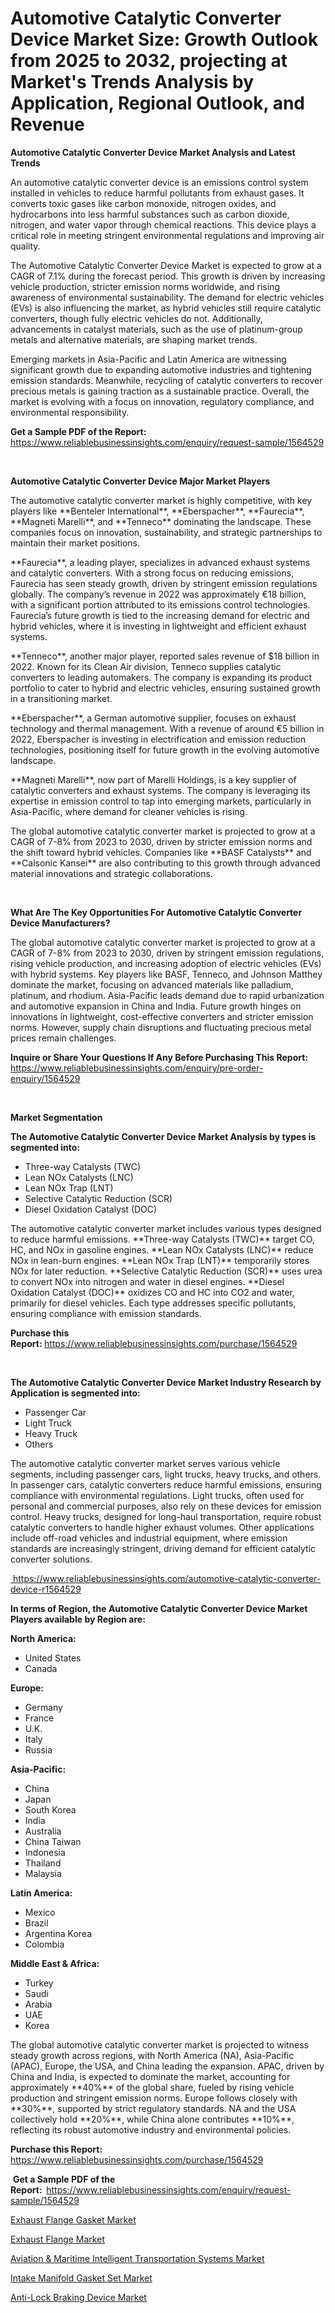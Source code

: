 <p><h1>Automotive Catalytic Converter Device Market Size: Growth Outlook from 2025 to 2032, projecting at Market's Trends Analysis by Application, Regional Outlook, and Revenue</h1></p><p><strong>Automotive Catalytic Converter Device Market Analysis and Latest Trends</strong></p>
<p><p>An automotive catalytic converter device is an emissions control system installed in vehicles to reduce harmful pollutants from exhaust gases. It converts toxic gases like carbon monoxide, nitrogen oxides, and hydrocarbons into less harmful substances such as carbon dioxide, nitrogen, and water vapor through chemical reactions. This device plays a critical role in meeting stringent environmental regulations and improving air quality.</p><p>The Automotive Catalytic Converter Device Market is expected to grow at a CAGR of 7.1% during the forecast period. This growth is driven by increasing vehicle production, stricter emission norms worldwide, and rising awareness of environmental sustainability. The demand for electric vehicles (EVs) is also influencing the market, as hybrid vehicles still require catalytic converters, though fully electric vehicles do not. Additionally, advancements in catalyst materials, such as the use of platinum-group metals and alternative materials, are shaping market trends.</p><p>Emerging markets in Asia-Pacific and Latin America are witnessing significant growth due to expanding automotive industries and tightening emission standards. Meanwhile, recycling of catalytic converters to recover precious metals is gaining traction as a sustainable practice. Overall, the market is evolving with a focus on innovation, regulatory compliance, and environmental responsibility.</p></p>
<p><strong>Get a Sample PDF of the Report:&nbsp;</strong> <a href="https://www.reliablebusinessinsights.com/enquiry/request-sample/1564529?utm_campaign=1877&utm_medium=2&utm_source=Github&utm_content=ia&utm_term=23012025&utm_id=automotive-catalytic-converter-device">https://www.reliablebusinessinsights.com/enquiry/request-sample/1564529</a></p>
<p>&nbsp;</p>
<p><strong>Automotive Catalytic Converter Device Major Market Players</strong></p>
<p><p>The automotive catalytic converter market is highly competitive, with key players like **Benteler International**, **Eberspacher**, **Faurecia**, **Magneti Marelli**, and **Tenneco** dominating the landscape. These companies focus on innovation, sustainability, and strategic partnerships to maintain their market positions.</p><p>**Faurecia**, a leading player, specializes in advanced exhaust systems and catalytic converters. With a strong focus on reducing emissions, Faurecia has seen steady growth, driven by stringent emission regulations globally. The company’s revenue in 2022 was approximately €18 billion, with a significant portion attributed to its emissions control technologies. Faurecia’s future growth is tied to the increasing demand for electric and hybrid vehicles, where it is investing in lightweight and efficient exhaust systems.</p><p>**Tenneco**, another major player, reported sales revenue of $18 billion in 2022. Known for its Clean Air division, Tenneco supplies catalytic converters to leading automakers. The company is expanding its product portfolio to cater to hybrid and electric vehicles, ensuring sustained growth in a transitioning market.</p><p>**Eberspacher**, a German automotive supplier, focuses on exhaust technology and thermal management. With a revenue of around €5 billion in 2022, Eberspacher is investing in electrification and emission reduction technologies, positioning itself for future growth in the evolving automotive landscape.</p><p>**Magneti Marelli**, now part of Marelli Holdings, is a key supplier of catalytic converters and exhaust systems. The company is leveraging its expertise in emission control to tap into emerging markets, particularly in Asia-Pacific, where demand for cleaner vehicles is rising.</p><p>The global automotive catalytic converter market is projected to grow at a CAGR of 7-8% from 2023 to 2030, driven by stricter emission norms and the shift toward hybrid vehicles. Companies like **BASF Catalysts** and **Calsonic Kansei** are also contributing to this growth through advanced material innovations and strategic collaborations.</p></p>
<p>&nbsp;</p>
<p><strong>What Are The Key Opportunities For Automotive Catalytic Converter Device Manufacturers?</strong></p>
<p><p>The global automotive catalytic converter market is projected to grow at a CAGR of 7-8% from 2023 to 2030, driven by stringent emission regulations, rising vehicle production, and increasing adoption of electric vehicles (EVs) with hybrid systems. Key players like BASF, Tenneco, and Johnson Matthey dominate the market, focusing on advanced materials like palladium, platinum, and rhodium. Asia-Pacific leads demand due to rapid urbanization and automotive expansion in China and India. Future growth hinges on innovations in lightweight, cost-effective converters and stricter emission norms. However, supply chain disruptions and fluctuating precious metal prices remain challenges.</p></p>
<p><strong>Inquire or Share Your Questions If Any Before Purchasing This Report:</strong> <a href="https://www.reliablebusinessinsights.com/enquiry/pre-order-enquiry/1564529?utm_campaign=1877&utm_medium=2&utm_source=Github&utm_content=ia&utm_term=23012025&utm_id=automotive-catalytic-converter-device">https://www.reliablebusinessinsights.com/enquiry/pre-order-enquiry/1564529</a></p>
<p>&nbsp;</p>
<p><strong>Market Segmentation</strong></p>
<p><strong>The Automotive Catalytic Converter Device Market Analysis by types is segmented into:</strong></p>
<p><ul><li>Three-way Catalysts (TWC)</li><li>Lean NOx Catalysts (LNC)</li><li>Lean NOx Trap (LNT)</li><li>Selective Catalytic Reduction (SCR)</li><li>Diesel Oxidation Catalyst (DOC)</li></ul></p>
<p><p>The automotive catalytic converter market includes various types designed to reduce harmful emissions. **Three-way Catalysts (TWC)** target CO, HC, and NOx in gasoline engines. **Lean NOx Catalysts (LNC)** reduce NOx in lean-burn engines. **Lean NOx Trap (LNT)** temporarily stores NOx for later reduction. **Selective Catalytic Reduction (SCR)** uses urea to convert NOx into nitrogen and water in diesel engines. **Diesel Oxidation Catalyst (DOC)** oxidizes CO and HC into CO2 and water, primarily for diesel vehicles. Each type addresses specific pollutants, ensuring compliance with emission standards.</p></p>
<p><strong>Purchase this Report:&nbsp;</strong><a href="https://www.reliablebusinessinsights.com/purchase/1564529?utm_campaign=1877&utm_medium=2&utm_source=Github&utm_content=ia&utm_term=23012025&utm_id=automotive-catalytic-converter-device">https://www.reliablebusinessinsights.com/purchase/1564529</a></p>
<p>&nbsp;</p>
<p><strong>The Automotive Catalytic Converter Device Market Industry Research by Application is segmented into:</strong></p>
<p><ul><li>Passenger Car</li><li>Light Truck</li><li>Heavy Truck</li><li>Others</li></ul></p>
<p><p>The automotive catalytic converter market serves various vehicle segments, including passenger cars, light trucks, heavy trucks, and others. In passenger cars, catalytic converters reduce harmful emissions, ensuring compliance with environmental regulations. Light trucks, often used for personal and commercial purposes, also rely on these devices for emission control. Heavy trucks, designed for long-haul transportation, require robust catalytic converters to handle higher exhaust volumes. Other applications include off-road vehicles and industrial equipment, where emission standards are increasingly stringent, driving demand for efficient catalytic converter solutions.</p></p>
<p><a href="https://www.reliablebusinessinsights.com/automotive-catalytic-converter-device-r1564529?utm_campaign=1877&utm_medium=2&utm_source=Github&utm_content=ia&utm_term=23012025&utm_id=automotive-catalytic-converter-device">&nbsp;https://www.reliablebusinessinsights.com/automotive-catalytic-converter-device-r1564529</a></p>
<p><strong>In terms of Region, the Automotive Catalytic Converter Device Market Players available by Region are:</strong></p>
<p>
    <p> <strong> North America: </strong>
        <ul>
            <li>United States</li>
            <li>Canada</li>
        </ul>
        </p> 
    <p> <strong> Europe: </strong>
        <ul>
            <li>Germany</li>
            <li>France</li>
            <li>U.K.</li>
            <li>Italy</li>
            <li>Russia</li>
        </ul>
        </p> 
    <p> <strong> Asia-Pacific: </strong>
        <ul>
            <li>China</li>
            <li>Japan</li>
            <li>South Korea</li>
            <li>India</li>
            <li>Australia</li>
            <li>China Taiwan</li>
            <li>Indonesia</li>
            <li>Thailand</li>
            <li>Malaysia</li>
        </ul>
        </p> 
    <p> <strong> Latin America: </strong>
        <ul>
            <li>Mexico</li>
            <li>Brazil</li>
            <li>Argentina Korea</li>
            <li>Colombia</li>
        </ul>
        </p> 
    <p> <strong> Middle East & Africa: </strong>
        <ul>
            <li>Turkey</li>
            <li>Saudi</li>
            <li>Arabia</li>
            <li>UAE</li>
            <li>Korea</li>
        </ul>
    </p>
    </p>
<p><p>The global automotive catalytic converter market is projected to witness steady growth across regions, with North America (NA), Asia-Pacific (APAC), Europe, the USA, and China leading the expansion. APAC, driven by China and India, is expected to dominate the market, accounting for approximately **40%** of the global share, fueled by rising vehicle production and stringent emission norms. Europe follows closely with **30%**, supported by strict regulatory standards. NA and the USA collectively hold **20%**, while China alone contributes **10%**, reflecting its robust automotive industry and environmental policies.</p></p>
<p><strong>Purchase this Report: </strong><a href="https://www.reliablebusinessinsights.com/purchase/1564529?utm_campaign=1877&utm_medium=2&utm_source=Github&utm_content=ia&utm_term=23012025&utm_id=automotive-catalytic-converter-device">https://www.reliablebusinessinsights.com/purchase/1564529</a></p>
<p>&nbsp;<strong>Get a Sample PDF of the Report:&nbsp;&nbsp;</strong><a href="https://www.reliablebusinessinsights.com/enquiry/request-sample/1564529?utm_campaign=1877&utm_medium=2&utm_source=Github&utm_content=ia&utm_term=23012025&utm_id=automotive-catalytic-converter-device">https://www.reliablebusinessinsights.com/enquiry/request-sample/1564529</a></p>
<p><strong></strong></p>
<p><p><a href="https://www.linkedin.com/pulse/pulse-exhaust-flange-gasket-rhythms-change-market-resonance-2025-2032-hcasf?utm_campaign=1877&utm_medium=2&utm_source=Github&utm_content=ia&utm_term=23012025&utm_id=automotive-catalytic-converter-device">Exhaust Flange Gasket Market</a></p><p><a href="https://www.linkedin.com/pulse/exhaust-flange-market-overview-products-services-143-cagr-wh1ic?utm_campaign=1877&utm_medium=2&utm_source=Github&utm_content=ia&utm_term=23012025&utm_id=automotive-catalytic-converter-device">Exhaust Flange Market</a></p><p><a href="https://github.com/klindsey95/Market-Research-Report-List-1/blob/main/aviation-maritime-intelligent-transportation-systems-market.md?utm_campaign=1877&utm_medium=2&utm_source=Github&utm_content=ia&utm_term=23012025&utm_id=automotive-catalytic-converter-device">Aviation & Maritime Intelligent Transportation Systems Market</a></p><p><a href="https://www.linkedin.com/pulse/intake-manifold-gasket-set-market-outlook-projected-104-flile?utm_campaign=1877&utm_medium=2&utm_source=Github&utm_content=ia&utm_term=23012025&utm_id=automotive-catalytic-converter-device">Intake Manifold Gasket Set Market</a></p><p><a href="https://github.com/steidmindy199393/Market-Research-Report-List-1/blob/main/anti-lock-braking-device-market.md?utm_campaign=1877&utm_medium=2&utm_source=Github&utm_content=ia&utm_term=23012025&utm_id=automotive-catalytic-converter-device">Anti-Lock Braking Device Market</a></p></p>